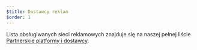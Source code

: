 ```yaml
---
$title: Dostawcy reklam
$order: 1
---
```


Lista obsługiwanych sieci reklamowych znajduje się na naszej pełnej liście [Partnerskie platformy i dostawcy](../../../../support/faq/platform-and-vendor-partners.md).
